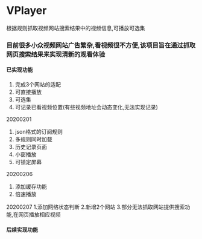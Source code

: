 # VPlayer
根据规则抓取视频网站搜索结果中的视频信息,可播放可选集

### 目前很多小众视频网站广告繁杂,看视频很不方便,该项目旨在通过抓取网页搜索结果来实现清新的观看体验

#### 已实现功能
1. 完成3个网站的适配
2. 可直接播放
3. 可选集
4. 可记录已看视频位置(有些视频地址会动态变化,无法实现记录)

20200201
1. json格式的订阅规则
2. 多规则同时加载
3. 历史记录页面
4. 小窗播放
5. 可锁定屏幕

20200206
1. 添加缓存功能
2. 倍速播放

20200207
1.添加网络状态判断
2.新增2个网站
3.部分无法抓取网站提供搜索功能,在网页播放相应视频

#### 后续实现功能
